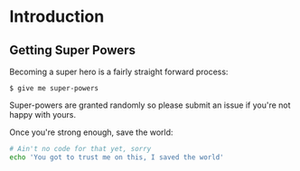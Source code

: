 # Introduction

## Getting Super Powers

Becoming a super hero is a fairly straight forward process:

```text
$ give me super-powers
```

Super-powers are granted randomly so please submit an issue if you're not happy with yours.

Once you're strong enough, save the world:

```bash
# Ain't no code for that yet, sorry
echo 'You got to trust me on this, I saved the world'
```

